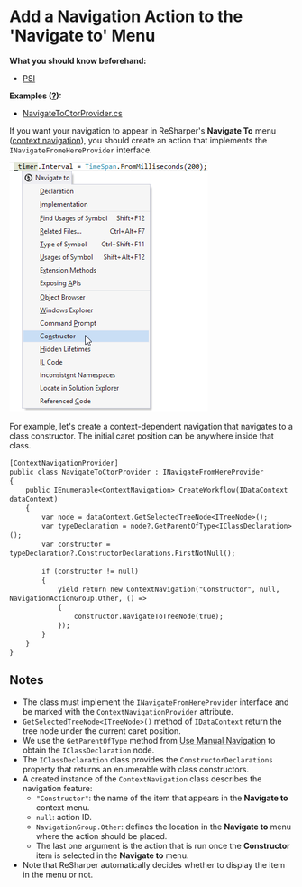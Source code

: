 ---
---

# Add a Navigation Action to the 'Navigate to' Menu

**What you should know beforehand:**
* [PSI](/HowTo/NavigateCode/NavigateCode.md#psi-basics)

**Examples ([?](HowTo.md#sample-solution)):**
* [NavigateToCtorProvider.cs](https://github.com/JetBrains/sample-resharper-plugin/blob/master/SampleReSharperPlugin/src/PsiNavigation/NavigateToCtorProvider.cs)

If you want your navigation to appear in ReSharper's **Navigate To** menu ([context navigation](NavigateCode.md)), you should create an action that implements the `INavigateFromeHereProvider` interface.

![add-navigate-to-action](add-navigate-to-action.png)

For example, let's create a context-dependent navigation that navigates to a class constructor. The initial caret position can be anywhere inside that class.

```
[ContextNavigationProvider]
public class NavigateToCtorProvider : INavigateFromHereProvider
{
    public IEnumerable<ContextNavigation> CreateWorkflow(IDataContext dataContext)
    {
        var node = dataContext.GetSelectedTreeNode<ITreeNode>();
        var typeDeclaration = node?.GetParentOfType<IClassDeclaration>();            
        var constructor = typeDeclaration?.ConstructorDeclarations.FirstNotNull();
 
        if (constructor != null)
        {
            yield return new ContextNavigation("Constructor", null, NavigationActionGroup.Other, () =>
            {
                constructor.NavigateToTreeNode(true);
            });
        }                       
    }
}
```

## Notes

* The class must implement the `INavigateFromHereProvider` interface and be marked with the `ContextNavigationProvider` attribute.
* `GetSelectedTreeNode<ITreeNode>()` method of `IDataContext` return the tree node under the current caret position.
* We use the `GetParentOfType` method from [Use Manual Navigation](UseManualNavigation.md) to obtain the `IClassDeclaration` node.
* The `IClassDeclaration` class provides the `ConstructorDeclarations` property that returns an enumerable with class constructors.
* A created instance of the `ContextNavigation` class describes the navigation feature:
    * `"Constructor"`: the name of the item that appears in the **Navigate to** context menu.
    * `null`: action ID.
    * `NavigationGroup.Other`: defines the location in the **Navigate to** menu where the action should be placed.
    * The last one argument is the action that is run once the **Constructor** item is selected in the **Navigate to** menu.
* Note that ReSharper automatically decides whether to display the item in the menu or not.
